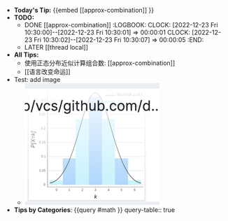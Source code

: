 - **Today's Tip:**  {{embed [[approx-combination]] }}
- **TODO:**
	- DONE [[approx-combination]]
	  :LOGBOOK:
	  CLOCK: [2022-12-23 Fri 10:30:00]--[2022-12-23 Fri 10:30:01] =>  00:00:01
	  CLOCK: [2022-12-23 Fri 10:30:02]--[2022-12-23 Fri 10:30:07] =>  00:00:05
	  :END:
	- LATER [[thread local]]
- **All Tips:**
	- 使用正态分布近似计算组合数: [[approx-combination]]
	- [[语言改变命运]]
- Test: add image
	- ![image.png](../assets/image_1671801791545_0.png)
- **Tips by Categories**: {{query #math }}
  query-table:: true